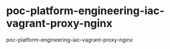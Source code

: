 # poc-platform-engineering-iac-vagrant-proxy-nginx
poc-platform-engineering-iac-vagrant-proxy-nginx
